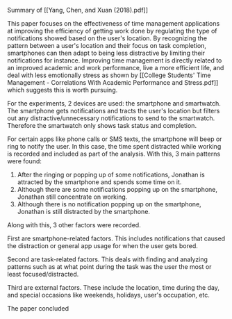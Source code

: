 Summary of [[Yang, Chen, and Xuan (2018).pdf]]

This paper focuses on the effectiveness of time management applications at improving the efficiency of getting work done by regulating the type of notifications showed based on the user's location. By recognizing the pattern between a user's location and their focus on task completion, smartphones can then adapt to being less distractive by limiting their notifications for instance. Improving time management is directly related to an improved academic and work performance, live a more efficient life, and deal with less emotionally stress as shown by [[College Students' Time Management - Correlations With Academic Performance and Stress.pdf]] which suggests this is worth pursuing.

For the experiments, 2 devices are used: the smartphone and smartwatch. The smartphone gets notifications and tracts the user's location but filters out any distractive/unnecessary notifications to send to the smartwatch. Therefore the smartwatch only shows task status and completion.

For certain apps like phone calls or SMS texts, the smartphone will beep or ring to notify the user. In this case, the time spent distracted while working is recorded and included as part of the analysis. With this, 3 main patterns were found:

1. After the ringing or popping up of some notifications, Jonathan is attracted by the smartphone and spends some time on it.
2. Although there are some notifications popping up on the smartphone, Jonathan still concentrate on working.
3. Although there is no notification popping up on the smartphone, Jonathan is still distracted by the smartphone.

Along with this, 3 other factors were recorded.

First are smartphone-related factors. This includes notifications that caused the distraction or general app usage for when the user gets bored.

Second are task-related factors. This deals with finding and analyzing patterns such as at what point during the task was the user the most or least focused/distracted.

Third are external factors. These include the location, time during the day, and special occasions like weekends, holidays, user's occupation, etc.

The paper concluded